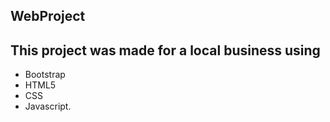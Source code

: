 ## WebProject 
## This project was made for a local business using 
* Bootstrap
* HTML5
* CSS 
* Javascript.
